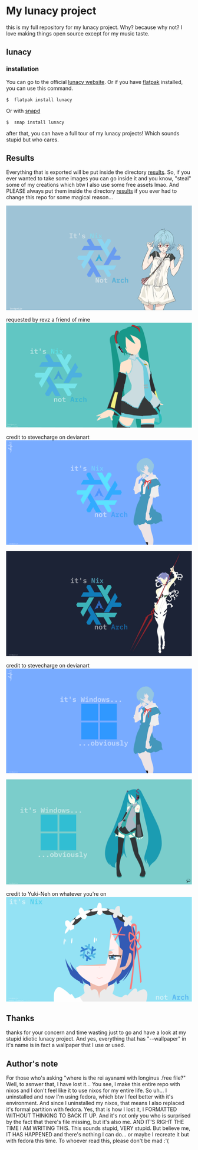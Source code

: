 # My lunacy project

this is my full repository for my lunacy project. Why? because why not? I love making things open source except for my music taste.

## lunacy

### installation

You can go to the official [lunacy website](https://icons8.com/lunacy). Or if you have [flatpak](https://flatpak.org/) installed, you can use this command.
```
$  flatpak install lunacy
```
Or with [snapd](https://snapcraft.io/)
```
$  snap install lunacy
```

after that, you can have a full tour of my lunacy projects! Which sounds stupid but who cares.

## Results

Everything that is exported will be put inside the directory [results](https://github.com/berakpaijo/lunacy-projects-of-mine-because-why-not-/tree/main/results). So, if you ever wanted to take some images you can go inside it and you know, "steal" some of my creations which btw I also use some free assets lmao. And PLEASE always put them inside the directory [results](https://github.com/berakpaijo/lunacy-projects-of-mine-because-why-not-/tree/main/results) if you ever had to change this repo for some magical reason...


![image](https://github.com/berakpaijo/lunacy-projects-of-mine-because-why-not-/blob/main/results/cool_bg_final.png)

requested by revz a friend of mine
![image](https://github.com/berakpaijo/lunacy-projects-of-mine-because-why-not-/blob/main/results/the_wallpaper_my_friend_requested.png)

credit to stevecharge on devianart
![image](https://github.com/berakpaijo/lunacy-projects-of-mine-because-why-not-/blob/main/results/credit%20to%20stevecharge%20on%20devianart.png)

![image](https://github.com/berakpaijo/lunacy-projects-of-mine-because-why-not-/blob/main/results/rei%20with%20longinus%20spear.png)

credit to stevecharge on devianart
![image](https://github.com/berakpaijo/lunacy-projects-of-mine-because-why-not-/blob/main/results/credit%20to%20stevencharge%20on%20devian%20art%20(windog).png)

![image](https://github.com/berakpaijo/lunacy-projects-of-mine-because-why-not-/blob/main/results/windog%20because%20I%20hate%20it.png)

credit to Yuki-Neh on whatever you're on
![image](https://github.com/berakpaijo/lunacy-projects-of-mine-because-why-not-/blob/main/results/nih%20reqan%20lu%20framuba%20wkwkwkwk.png)

## Thanks

thanks for your concern and time wasting just to go and have a look at my stupid idiotic lunacy project. And yes, everything that has "--wallpaper" in it's name is in fact a wallpaper that I use or used.

## Author's note

For those who's asking "where is the rei ayanami with longinus .free file?" Well, to asnwer that, I have lost it... You see, I make this entire repo with nixos and I don't feel like it to use nixos for my entire life. So uh... I uninstalled and now I'm using fedora, which btw I feel better with it's environment. And since I uninstalled my nixos, that means I also replaced it's formal partition with fedora. Yes, that is how I lost it, I FORMATTED WITHOUT THINKING TO BACK IT UP. And it's not only you who is surprised by the fact that there's file missing, but it's also me. AND IT'S RIGHT THE TIME I AM WRITING THIS. This sounds stupid, VERY stupid. But believe me, IT HAS HAPPENED and there's nothing I can do... or maybe I recreate it but with fedora this time. To whoever read this, please don't be mad :'(
